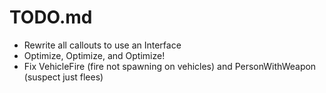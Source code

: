 # TODO.md
- Rewrite all callouts to use an Interface
- Optimize, Optimize, and Optimize!
- Fix VehicleFire (fire not spawning on vehicles) and PersonWithWeapon (suspect just flees)